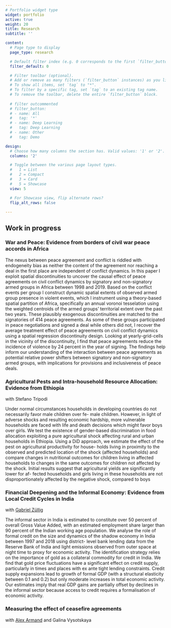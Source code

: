 ```yaml
---
# Portfolio widget type
widget: portfolio
active: true
weight: 20
title: Research
subtitle: ''

content:
  # Page type to display
  page_type: research

  # Default filter index (e.g. 0 corresponds to the first `filter_button` instance below).
  filter_default: 0

  # Filter toolbar (optional).
  # Add or remove as many filters (`filter_button` instances) as you like.
  # To show all items, set `tag` to "*".
  # To filter by a specific tag, set `tag` to an existing tag name.
  # To remove the toolbar, delete the entire `filter_button` block.
  
  # filter outcommented
  # filter_button:
  # - name: All
  #   tag: '*'
  # - name: Deep Learning
  #   tag: Deep Learning
  # - name: Other
  #   tag: Demo

design:
  # Choose how many columns the section has. Valid values: '1' or '2'.
  columns: '2'

  # Toggle between the various page layout types.
  #   1 = List
  #   2 = Compact
  #   3 = Card
  #   5 = Showcase
  view: 5

  # For Showcase view, flip alternate rows?
  flip_alt_rows: false
  
---
```


## Work in progress

### War and Peace: Evidence from borders of civil war peace accords in Africa

 The nexus between peace agreement and conflict is riddled with endogeneity bias as neither the content of the agreement nor reaching a deal in the first place are independent of conflict dynamics. In this paper I exploit spatial discontinuities to uncover the causal effect of peace agreements on civil conflict dynamics by signatory and non-signatory armed groups in Africa between 1998 and 2019. Based on the conflict events per group I construct dynamic spatial extents of observed armed group presence in violent events, which I instrument using a theory-based spatial partition of Africa, specifically an annual voronoi tesselation using the weighted centroids of the armed groups’ territorial extent over the past two years. These plausibly exogenous discontinuities are matched to the signatories of 414 peace agreements. As some of these groups participated in peace negotiations and signed a deal while others did not, I recover the average treatment effect of peace agreements on civil conflict dynamics using a spatial regression discontinuity design. Looking at yearly-grid-cells in the vicinity of the discontinuity, I find that peace agreements reduce the incidence of violence by 24 percent in the year of signing. The findings help inform our understanding of the interaction between peace agreements as potential relative power shifters between signatory and non-signatory armed groups, with implications for provisions and inclusiveness of peace deals.


### Agricultural Pests and Intra-household Resource Allocation: Evidence from Ethiopia
with Stefano Tripodi <!--[Stefano Tripodi](https://stefanotripodi.netlify.app/)-->

Under normal circumstances households in developing countries do not necessarily favor male children over fe- male children. However, in light of adverse shocks and resulting economic hardship, more vulnerable households are faced with life and death decisions which might favor boys over girls. We test the existence of gender-based discrimination in food allocation exploiting a pure agricultural shock affecting rural and urban households in Ethiopia. Using a DiD approach, we estimate the effect of the pest on agricultural productivity for house- holds living in proximity to the observed and predicted location of the shock (affected households) and compare changes in nutritional outcomes for children living in affected households to changes in the same outcomes for children not affected by the shock. Initial results suggest that agricultural yields are significantly lower for af- fected households and girls living in these households are not disproportionately affected by the negative shock, compared to boys


### Financial Deepening and the Informal Economy: Evidence from Local Credit Cycles in India
with [Gabriel Züllig](https://gabrielzuellig.ch/)

The informal sector in India is estimated to constitute over 50 percent of overall Gross Value Added, with an estimated employment share larger than 90 percent of the Indian working age population. We analyse the role of formal credit on the size and dynamics of the shadow economy in India between 1997 and 2018 using district- level bank lending data from the Reserve Bank of India and light emissions observed from outer space at night time to proxy for economic activity. The identification strategy relies on the importance of gold as a collateral commodity for credit in India. We find that gold price fluctuations have a significant effect on credit supply, particularly in times and places with ex ante tight lending constraints. Credit supply expansions lead to growth of formal GDP (with a structural elasticity between 0.1 and 0.2) but only moderate increases in total economic activity. Our estimates imply that real GDP gains are partially offset by declines in the informal sector because access to credit requires a formalisation of economic activity.


### Measuring the effect of ceasefire agreements
with [Alex Armand](http://www.alexarmand.org/) and Galina Vysotskaya




